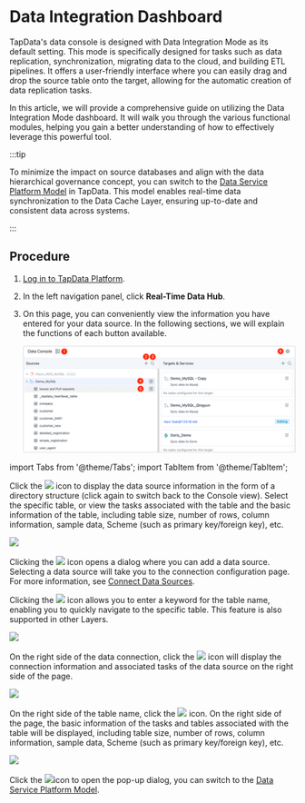 # Data Integration Dashboard



TapData's data console is designed with Data Integration Mode as its default setting. This mode is specifically designed for tasks such as data replication, synchronization, migrating data to the cloud, and building ETL pipelines. It offers a user-friendly interface where you can easily drag and drop the source table onto the target, allowing for the automatic creation of data replication tasks.

In this article, we will provide a comprehensive guide on utilizing the Data Integration Mode dashboard. It will walk you through the various functional modules, helping you gain a better understanding of how to effectively leverage this powerful tool.

:::tip

To minimize the impact on source databases and align with the data hierarchical governance concept, you can switch to the [Data Service Platform Model](../daas-mode/enable-daas-mode.md) in TapData. This model enables real-time data synchronization to the Data Cache Layer, ensuring up-to-date and consistent data across systems.

:::

## Procedure

1. [Log in to TapData Platform](../../log-in.md).

2. In the left navigation panel, click **Real-Time Data Hub**.

3. On this page, you can conveniently view the information you have entered for your data source. In the following sections, we will explain the functions of each button available.

   ![Data Integration Mode Interface](../../../images/etl_dashboard.png)



import Tabs from '@theme/Tabs';
import TabItem from '@theme/TabItem';

<Tabs className="unique-tabs">
    <TabItem value="5" label="① Switch View Model" default>

   <p>Click the <img src='/img/switch_icon.png'></img> icon to display the data source information in the form of a directory structure (click again to switch back to the Console view). Select the specific table, or view the tasks associated with the table and the basic information of the table, including table size, number of rows, column information, sample data, Scheme (such as primary key/foreign key), etc. </p>
   <img src='/img/data_category_view_en.png'></img>
   <p></p>
   </TabItem>
   <TabItem value="1" label="② Add Data Sources">
    <p>Clicking the <img src='/img/add_icon.png'></img> icon opens a dialog where you can add a data source. Selecting a data source will take you to the connection configuration page. For more information, see <a href="../../../connectors">Connect Data Sources</a>. </p>
   </TabItem>
   <TabItem value="2" label="③ Search Tables">

   <p>Clicking the <img src='/img/search_icon.png'></img> icon allows you to enter a keyword for the table name, enabling you to quickly navigate to the specific table. This feature is also supported in other Layers. </p>

   <img src='/img/search_table_en.png'></img>
   </TabItem>
   <TabItem value="3" label="④ Data Source Detail">

   <p>On the right side of the data connection, click the <img src='/img/detail_icon.png'></img> icon will display the connection information and associated tasks of the data source on the right side of the page. </p>
   <img src='/img/data_source_detail_en.png'></img>
   </TabItem>
   <TabItem value="4" label="⑤ Table Detail">

   <p>On the right side of the table name, click the <img src='/img/detail_icon.png'></img> icon. On the right side of the page, the basic information of the tasks and tables associated with the table will be displayed, including table size, number of rows, column information, sample data, Scheme (such as primary key/foreign key), etc. </p>

   <img src='/img/table_detail_en.png'></img>
   </TabItem>
   <TabItem value="6" label="⑥ Switch Model">

   <p>Click the <img src='/img/setting_icon.png'></img>icon to open the pop-up dialog, you can switch to the <a href="../daas-mode/enable-daas-mode">Data Service Platform Model</a>. </p>

</TabItem>
</Tabs>